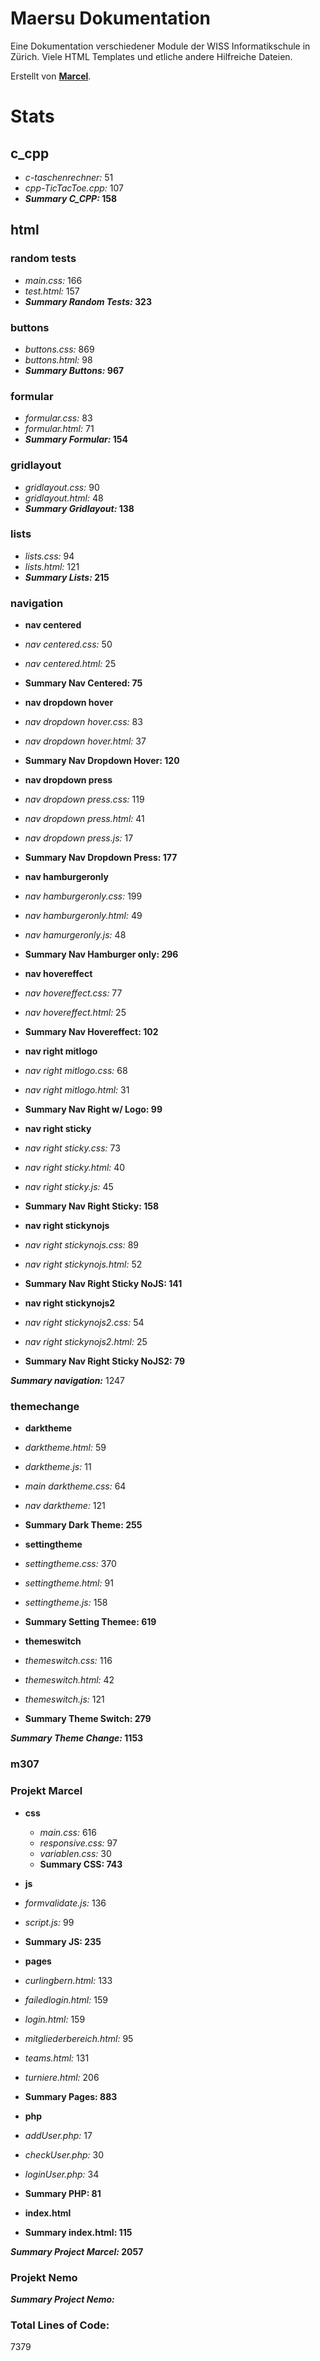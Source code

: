 # Maersu Dokumentation
Eine Dokumentation verschiedener Module der WISS Informatikschule in Zürich. Viele HTML Templates und etliche andere Hilfreiche Dateien.

Erstellt von **[Marcel](https://github.com/thebauzz/ "thebauzz, Ersteller")**.


# Stats
## c_cpp
+ _c-taschenrechner:_ 51
+ _cpp-TicTacToe.cpp:_ 107
+ **_Summary C_CPP:_ 158**

## html
### random tests
+ _main.css:_ 166
+ _test.html:_ 157
+ **_Summary Random Tests:_ 323**

### buttons
+ _buttons.css:_ 869
+ _buttons.html:_ 98
+ **_Summary Buttons:_ 967**

### formular
+ _formular.css:_ 83
+ _formular.html:_ 71
+ **_Summary Formular:_ 154**

### gridlayout
+ _gridlayout.css:_ 90
+ _gridlayout.html:_ 48
+ **_Summary Gridlayout:_ 138**

### lists
+ _lists.css:_ 94
+ _lists.html:_ 121
+ **_Summary Lists:_ 215**

### navigation
+ **nav centered**
 + _nav centered.css:_ 50
 + _nav centered.html:_ 25
 + **Summary Nav Centered: 75**


+ **nav dropdown hover**
 + _nav dropdown hover.css:_ 83
 + _nav dropdown hover.html:_ 37
 + **Summary Nav Dropdown Hover: 120**


+ **nav dropdown press**
 + _nav dropdown press.css:_ 119
 + _nav dropdown press.html:_ 41
 + _nav dropdown press.js:_ 17
 + **Summary Nav Dropdown Press: 177**


+ **nav hamburgeronly**
 + _nav hamburgeronly.css:_ 199
 + _nav hamburgeronly.html:_ 49
 + _nav hamurgeronly.js:_ 48
 + **Summary Nav Hamburger only: 296**


+ **nav hovereffect**
 + _nav hovereffect.css:_ 77
 + _nav hovereffect.html:_ 25
 + **Summary Nav Hovereffect: 102**


+ **nav right mitlogo**
 + _nav right mitlogo.css:_ 68
 + _nav right mitlogo.html:_ 31
 + **Summary Nav Right w/ Logo: 99**


+ **nav right sticky**
 + _nav right sticky.css:_ 73
 + _nav right sticky.html:_ 40
 + _nav right sticky.js:_ 45
 + **Summary Nav Right Sticky: 158**


+ **nav right stickynojs**
 + _nav right stickynojs.css:_ 89
 + _nav right stickynojs.html:_ 52
 + **Summary Nav Right Sticky NoJS: 141**


+ **nav right stickynojs2**
 + _nav right stickynojs2.css:_ 54
 + _nav right stickynojs2.html:_ 25
 + **Summary Nav Right Sticky NoJS2: 79**

**_Summary navigation:_** 1247

### themechange
+ **darktheme**
 + _darktheme.html:_ 59
 + _darktheme.js:_ 11
 + _main darktheme.css:_ 64
 + _nav darktheme:_ 121
 + **Summary Dark Theme: 255**


+ **settingtheme**
 + _settingtheme.css:_ 370
 + _settingtheme.html:_ 91
 + _settingtheme.js:_ 158
 + **Summary Setting Themee: 619**


+ **themeswitch**
 + _themeswitch.css:_ 116
 + _themeswitch.html:_ 42
 + _themeswitch.js:_ 121
 + **Summary Theme Switch: 279**

**_Summary Theme Change:_ 1153**

### m307
### Projekt Marcel
+ **css**
  + _main.css:_ 616
  + _responsive.css:_ 97
  + _variablen.css:_ 30
  + **Summary CSS: 743**


+ **js**
 + _formvalidate.js:_ 136
 + _script.js:_ 99
 + **Summary JS: 235**


+ **pages**
 + _curlingbern.html:_ 133
 + _failedlogin.html:_ 159
 + _login.html:_ 159
 + _mitgliederbereich.html:_ 95
 + _teams.html:_ 131
 + _turniere.html:_ 206
 + **Summary Pages: 883**


+ **php**
 + _addUser.php:_ 17
 + _checkUser.php:_ 30
 + _loginUser.php:_ 34
 + **Summary PHP: 81**


+ **index.html**
 + **Summary index.html: 115**

**_Summary Project Marcel:_ 2057**

### Projekt Nemo
**_Summary Project Nemo:_**

### Total Lines of Code:
7379
